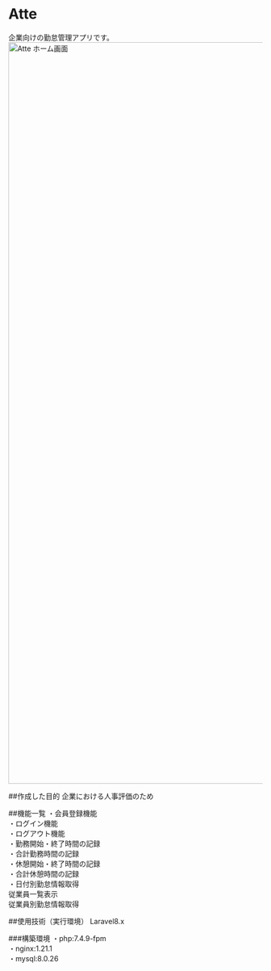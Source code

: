 # Atte
企業向けの勤怠管理アプリです。
<img width="1470" alt="Atte ホーム画面" src="https://github.com/user-attachments/assets/50d9424c-0df2-4983-bc59-bcc3823b1f2a">

##作成した目的
企業における人事評価のため

##機能一覧
・会員登録機能
</br>
・ログイン機能
</br>
・ログアウト機能
</br>
・勤務開始・終了時間の記録
</br>
・合計勤務時間の記録
</br>
・休憩開始・終了時間の記録
</br>
・合計休憩時間の記録
</br>
・日付別勤怠情報取得
</br>
従業員一覧表示
</br>
従業員別勤怠情報取得

##使用技術（実行環境）
Laravel8.x

###構築環境
・php:7.4.9-fpm
</br>
・nginx:1.21.1
</br>
・mysql:8.0.26
